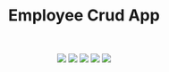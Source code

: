 <h1 align="center"><b>Employee Crud App</b></h1>

<br />  

<p align="center">
<img align="center" src="https://img.icons8.com/fluency/48/000000/node-js.png"/>
<img align="center" src="https://i.imgur.com/t1LI2Zy.png"/> 
<img align="center" src="https://img.icons8.com/nolan/48/express-js.png"/>
<img align="center" src="https://i.imgur.com/t1LI2Zy.png"/> 
<img align="center" src="https://img.icons8.com/color/48/000000/mongodb.png"/>
</p>
